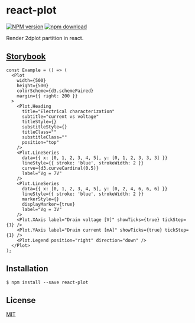 # react-plot

[![NPM version][npm-image]][npm-url]
[![npm download][download-image]][download-url]

Render 2dplot partition in react.

## [Storybook](https://zakodium.github.io/react-plot/)

```tsx
const Example = () => (
  <Plot
    width={500}
    height={500}
    colorScheme={d3.schemePaired}
    margin={{ right: 200 }}
  >
    <Plot.Heading
      title="Electrical characterization"
      subtitle="current vs voltage"
      titleStyle={}
      substitleStyle={}
      titleClass=""
      substitleClass=""
      position="top"
    />
    <Plot.LineSeries
      data={{ x: [0, 1, 2, 3, 4, 5], y: [0, 1, 2, 3, 3, 3] }}
      lineStyle={{ stroke: 'blue', strokeWidth: 2 }}
      curve={d3.curveCardinal(0.5)}
      label="Vg = 7V"
    />
    <Plot.LineSeries
      data={{ x: [0, 1, 2, 3, 4, 5], y: [0, 2, 4, 6, 6, 6] }}
      lineStyle={{ stroke: 'blue', strokeWidth: 2 }}
      markerStyle={}
      displayMarker={true}
      label="Vg = 3V"
    />
    <Plot.XAxis label="Drain voltage [V]" showTicks={true} tickStep={1} />
    <Plot.YAxis label="Drain current [mA]" showTicks={true} tickStep={1} />
    <Plot.Legend position="right" direction="down" />
  </Plot>
);
```

## Installation

`$ npm install --save react-plot`

## License

[MIT](./LICENSE)

[npm-image]: https://img.shields.io/npm/v/react-plot.svg?style=flat-square
[npm-url]: https://www.npmjs.com/package/react-plot
[download-image]: https://img.shields.io/npm/dm/react-plot.svg?style=flat-square
[download-url]: https://www.npmjs.com/package/react-plot
